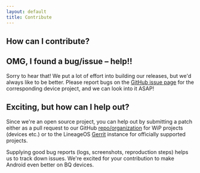 ```yaml
---
layout: default
title: Contribute
---
```


## How can I contribute?

## OMG, I found a bug/issue &ndash; help!!

Sorry to hear that! We put a lot of effort into building our releases, but we'd always like to be better. Please report bugs on the [GitHub issue page](https://github.com/aquaris-dev) for the corresponding device project, and we can look into it ASAP!

## Exciting, but how can I help out?

Since we're an open source project, you can help out by submitting a patch either as a pull request to our GitHub [repo/organization](https://github.com/aquaris-dev) for WiP projects (devices etc.) or to the LineageOS [Gerrit](https://review.lineageos.org/#/q/status:open) instance for officially supported projects. 

Supplying good bug reports (logs, screenshots, reproduction steps) helps us to track down issues. We're excited for your contribution to make Android even better on BQ devices.
